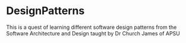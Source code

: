 # DesignPatterns

This is a quest of learning different software design patterns from the Software Architecture and Design taught by Dr Church James of APSU
